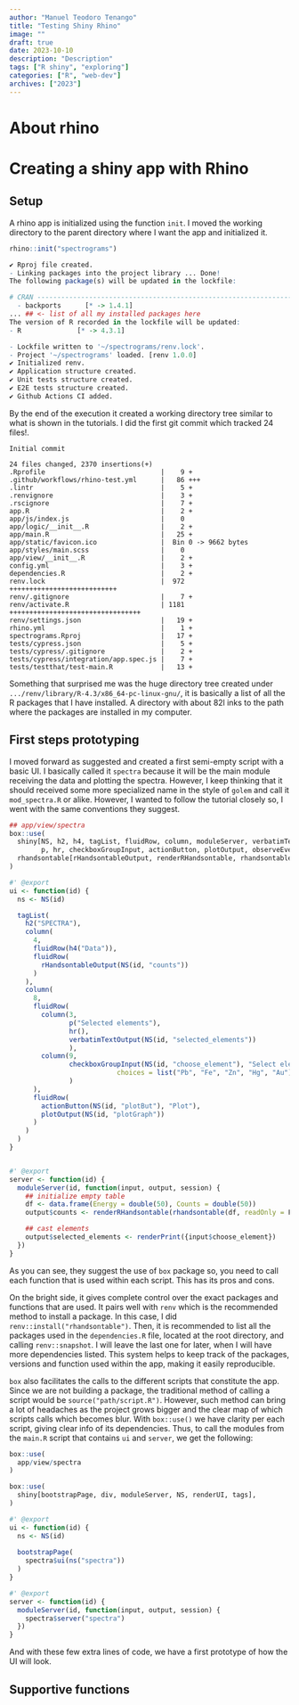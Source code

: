 ```yaml
---
author: "Manuel Teodoro Tenango"
title: "Testing Shiny Rhino"
image: ""
draft: true
date: 2023-10-10
description: "Description"
tags: ["R shiny", "exploring"]
categories: ["R", "web-dev"]
archives: ["2023"]
---
```


# About rhino

# Creating a shiny app with Rhino

## Setup
A rhino app is initialized using the function `init`. I moved the working directory to the parent directory where I want the app and initialized it.

```r
rhino::init("spectrograms")
```

```r
✔ Rproj file created.
- Linking packages into the project library ... Done!
The following package(s) will be updated in the lockfile:

# CRAN -----------------------------------------------------------------------
  - backports      [* -> 1.4.1]
... ## <- list of all my installed packages here
The version of R recorded in the lockfile will be updated:
- R              [* -> 4.3.1]

- Lockfile written to '~/spectrograms/renv.lock'.
- Project '~/spectrograms' loaded. [renv 1.0.0]
✔ Initialized renv.
✔ Application structure created.
✔ Unit tests structure created.
✔ E2E tests structure created.
✔ Github Actions CI added.
```

By the end of the execution it created a working directory tree similar to what is shown in the tutorials. I did the first git commit which tracked 24 files!.

```git
Initial commit

24 files changed, 2370 insertions(+)
.Rprofile                             |    9 +
.github/workflows/rhino-test.yml      |   86 +++
.lintr                                |    5 +
.renvignore                           |    3 +
.rscignore                            |    7 +
app.R                                 |    2 +
app/js/index.js                       |    0 
app/logic/__init__.R                  |    2 +
app/main.R                            |   25 +
app/static/favicon.ico                |  Bin 0 -> 9662 bytes 
app/styles/main.scss                  |    0 
app/view/__init__.R                   |    2 +
config.yml                            |    3 +
dependencies.R                        |    2 +
renv.lock                             |  972 +++++++++++++++++++++++++++
renv/.gitignore                       |    7 +
renv/activate.R                       | 1181 +++++++++++++++++++++++++++++++++
renv/settings.json                    |   19 +
rhino.yml                             |    1 +
spectrograms.Rproj                    |   17 +
tests/cypress.json                    |    5 +
tests/cypress/.gitignore              |    2 +
tests/cypress/integration/app.spec.js |    7 +
tests/testthat/test-main.R            |   13 +
```

Something that surprised me was the huge directory tree created under `.../renv/library/R-4.3/x86_64-pc-linux-gnu/`, it is basically a list of all the R packages that I have installed. A directory with about 82l inks to the path where the packages are installed in my computer.

## First steps prototyping
I moved forward as suggested and created a first semi-empty script with a basic UI. I basically called it `spectra` because it will be the main module receiving the data and plotting the spectra. However, I keep thinking that it should received some more specialized name in the style of `golem` and call it `mod_spectra.R` or alike. However, I wanted to follow the tutorial closely so, I went with the same conventions they suggest.

```r
## app/view/spectra
box::use(
  shiny[NS, h2, h4, tagList, fluidRow, column, moduleServer, verbatimTextOutput,
        p, hr, checkboxGroupInput, actionButton, plotOutput, observeEvent, renderPrint],
  rhandsontable[rHandsontableOutput, renderRHandsontable, rhandsontable]
)

#' @export
ui <- function(id) {
  ns <- NS(id)

  tagList(
    h2("SPECTRA"),
    column(
      4,
      fluidRow(h4("Data")),
      fluidRow(
        rHandsontableOutput(NS(id, "counts"))
      )
    ),
    column(
      8,
      fluidRow(
        column(3,
               p("Selected elements"),
               hr(),
               verbatimTextOutput(NS(id, "selected_elements"))
               ),
        column(9,
               checkboxGroupInput(NS(id, "choose_element"), "Select elements",
                           choices = list("Pb", "Fe", "Zn", "Hg", "Au"))
               )
      ),
      fluidRow(
        actionButton(NS(id, "plotBut"), "Plot"),
        plotOutput(NS(id, "plotGraph"))
      )
    )
  )
}


#' @export
server <- function(id) {
  moduleServer(id, function(input, output, session) {
    ## initialize empty table
    df <- data.frame(Energy = double(50), Counts = double(50))
    output$counts <- renderRHandsontable(rhandsontable(df, readOnly = F))

    ## cast elements
    output$selected_elements <- renderPrint({input$choose_element})
  })
}
```
As you can see, they suggest the use of `box` package so, you need to call each function that is used within each script. This has its pros and cons. 

On the bright side, it gives complete control over the exact packages and functions that are used. It pairs well with `renv` which is the recommended method to install a package. In this case, I did `renv::install("rhandsontable")`. Then, it is recommended to list all the packages used in the `dependencies.R` file, located at the root directory, and calling `renv::snapshot`. I will leave the last one for later, when I will have more dependencies listed. This system helps to keep track of the packages, versions and function used within the app, making it easily reproducible. 

`box` also facilitates the calls to the different scripts that constitute the app. Since we are not building a package, the traditional method of calling a script would be `source("path/script.R")`. However, such method can bring a lot of headaches as the project grows bigger and the clear map of which scripts calls which becomes blur. With `box::use()` we have clarity per each script, giving clear info of its dependencies. Thus, to call the modules from the `main.R` script that contains `ui` and `server`, we get the following:

```r
box::use(
  app/view/spectra
)

box::use(
  shiny[bootstrapPage, div, moduleServer, NS, renderUI, tags],
)

#' @export
ui <- function(id) {
  ns <- NS(id)
  
  bootstrapPage(
    spectra$ui(ns("spectra"))
  )
}

#' @export
server <- function(id) {
  moduleServer(id, function(input, output, session) {
    spectra$server("spectra")
  })
}
```

And with these few extra lines of code, we have a first prototype of how the UI will look.

## Supportive functions
